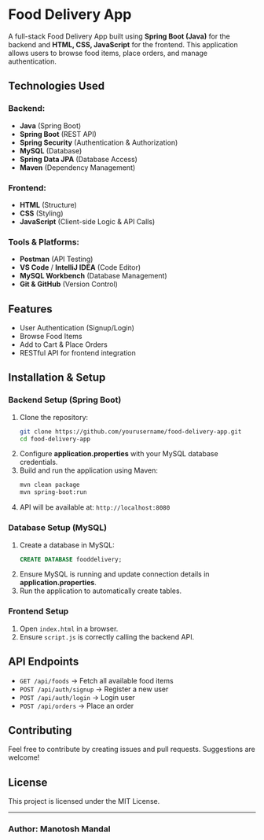 # Food Delivery App

A full-stack Food Delivery App built using **Spring Boot (Java)** for the backend and **HTML, CSS, JavaScript** for the frontend. This application allows users to browse food items, place orders, and manage authentication.

## Technologies Used

### Backend:
- **Java** (Spring Boot)
- **Spring Boot** (REST API)
- **Spring Security** (Authentication & Authorization)
- **MySQL** (Database)
- **Spring Data JPA** (Database Access)
- **Maven** (Dependency Management)

### Frontend:
- **HTML** (Structure)
- **CSS** (Styling)
- **JavaScript** (Client-side Logic & API Calls)

### Tools & Platforms:
- **Postman** (API Testing)
- **VS Code** / **IntelliJ IDEA** (Code Editor)
- **MySQL Workbench** (Database Management)
- **Git & GitHub** (Version Control)

## Features
- User Authentication (Signup/Login)
- Browse Food Items
- Add to Cart & Place Orders
- RESTful API for frontend integration

## Installation & Setup

### Backend Setup (Spring Boot)
1. Clone the repository:
   ```sh
   git clone https://github.com/yourusername/food-delivery-app.git
   cd food-delivery-app
   ```
2. Configure **application.properties** with your MySQL database credentials.
3. Build and run the application using Maven:
   ```sh
   mvn clean package
   mvn spring-boot:run
   ```
4. API will be available at: `http://localhost:8080`

### Database Setup (MySQL)
1. Create a database in MySQL:
   ```sql
   CREATE DATABASE fooddelivery;
   ```
2. Ensure MySQL is running and update connection details in **application.properties**.
3. Run the application to automatically create tables.

### Frontend Setup
1. Open `index.html` in a browser.
2. Ensure `script.js` is correctly calling the backend API.

## API Endpoints
- `GET /api/foods` → Fetch all available food items
- `POST /api/auth/signup` → Register a new user
- `POST /api/auth/login` → Login user
- `POST /api/orders` → Place an order

## Contributing
Feel free to contribute by creating issues and pull requests. Suggestions are welcome!

## License
This project is licensed under the MIT License.

---
### Author: Manotosh Mandal 
